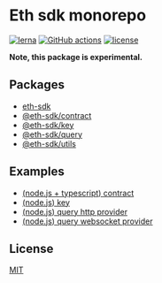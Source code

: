# Eth sdk monorepo

[![lerna][lerna-image]][lerna-url]
[![GitHub actions][actions-image]][actions-url]
[![license][license-image]][license-url]

**Note, this package is experimental.**

## Packages

* [eth-sdk](./packages/eth-sdk)
* [@eth-sdk/contract](./packages/eth-sdk-contract)
* [@eth-sdk/key](./packages/eth-sdk-key)
* [@eth-sdk/query](./packages/eth-sdk-query)
* [@eth-sdk/utils](./packages/eth-sdk-utils)

## Examples

* [(node.js + typescript) contract](./examples/node-contract/main.ts)
* [(node.js) key](./examples/node-key/main.js)
* [(node.js) query http provider](./examples/node-query-http-provider/main.js)
* [(node.js) query websocket provider](./examples/node-query-websocket-provider/main.js)

## License

[MIT][license-url]

[lerna-image]: https://img.shields.io/badge/maintained%20with-lerna-cc00ff.svg
[lerna-url]: https://lerna.js.org/
[actions-image]: https://github.com/etherspot/eth-sdk/workflows/unit-tests/badge.svg
[actions-url]: https://github.com/etherspot/eth-sdk/actions
[license-image]: https://img.shields.io/badge/license-MIT-blue.svg
[license-url]: ./LICENSE
